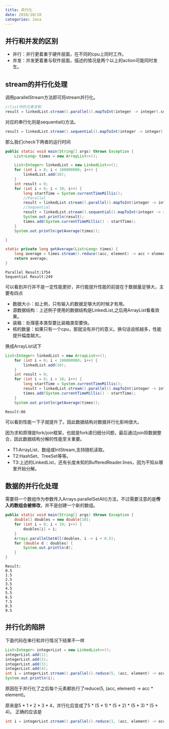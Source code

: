 ```yaml
---
title: 并行化
date: 2018/10/10
categories: Java
---
```


## 并行和并发的区别
- 并行：并行更着重于硬件层面，在不同的cpu上同时工作。
- 并发：并发更着重与软件层面，描述的情况是两个以上的action可能同时发生。

## stream的并行化处理
调用parallelStream方法即可将stream并行化。
```java
//list中的元素求和
result = linkedList.stream().parallel().mapToInt(integer -> integer).sum();
```
对应的串行化则是sequential()方法。
```java
result = linkedList.stream().sequential().mapToInt(integer -> integer).sum();
```

那么我们check下两者的运行时间
```java
public static void main(String[] args) throws Exception {
    List<Long> times = new ArrayList<>();

    List<Integer> linkedList = new LinkedList<>();
    for (int i = 0; i < 100000000; i++) {
        linkedList.add(10);
    }
    int result = 0;
    for (int i = 0; i < 10; i++) {
        long startTime = System.currentTimeMillis();
        //Parallel
        result = linkedList.stream().parallel().mapToInt(integer -> integer).sum();
        //Sequential
        result = linkedList.stream().sequential().mapToInt(integer -> integer).sum();
        System.out.println(result);
        times.add(System.currentTimeMillis() - startTime);
    }
    System.out.println(getAverage(times));

}

static private long getAverage(List<Long> times) {
    long average = times.stream().reduce((acc, element) -> acc + element).get() / times.size();
    return average;
}
```
```
Parallel Result:1754
Sequential Result:249
```
可以看到并行并不是一定性能更好，并行能提升性能的前提在于数据量足够大，主要有四点
- 数据大小：如上例，只有输入的数据足够大的时候才有用。
- 源数据结构：上述例子使用的数据结构是LinkedList,之后用ArrayList看看效果。
- 装箱：处理基本类型要比装箱类型要快。
- 核的数量：如果只有一个cpu，那就没有并行的意义。换句话说核越多，性能提升幅度越大。

换成ArrayList试下
```java
List<Integer> linkedList = new ArrayList<>();
    for (int i = 0; i < 100000000; i++) {
        linkedList.add(10);
    }
    int result = 0;
    for (int i = 0; i < 10; i++) {
        long startTime = System.currentTimeMillis();
        result = linkedList.stream().parallel().mapToInt(integer -> integer).sum();
        times.add(System.currentTimeMillis() - startTime);
    }
    System.out.println(getAverage(times));
```
```
Result:86
```
可以看到性能一下子就提升了。因此数据结构对数据并行化影响很大。

因为求和原理是fork/join框架，也就是fork递归细分问题，最后通过join将数据整合，因此数据结构分解的性能至关重要。
- T1:ArrayList、数组或IntStream,支持随机读取。
- T2:HashSet、TreeSet等等。
- T3:上述的LinkedList，还有长度未知的BufferedReader.lines，因为不知从哪里开始分解。

## 数据的并行化处理
需要将一个数组作为参数传入Arrays.parallelSetAll()方法，不过需要注意的是**传入的数组会被修改**，并不是创建一个新的数组。
```java
public static void main(String[] args) throws Exception {
    double[] doubles = new double[10];
    for (int i = 0; i < 10; i++) {
        doubles[i] = i;
    }
    Arrays.parallelSetAll(doubles, i -> i + 0.5);
    for (double d : doubles) {
        System.out.println(d);
    }
}
```
```
Result:
0.5
1.5
2.5
3.5
4.5
5.5
6.5
7.5
8.5
9.5
```
## 并行化的陷阱
下面代码在串行和并行情况下结果不一样
```java
List<Integer> integerList = new LinkedList<>();
integerList.add(1);
integerList.add(2);
integerList.add(3);
integerList.add(4);
int i = integerList.stream().parallel().reduce(5, (acc, element) -> acc * element);
System.out.println(i);
```
原因在于并行化了之后每个元素都执行了reduce(5, (acc, element) -> acc * element)。

原来是5 * 1 * 2 * 3 * 4，并行化后变成了5 * (5 * 1) * (5 * 2) * (5 * 3) * (5 * 4)。
正确的应该是
```java
int i = integerList.stream().parallel().reduce(1, (acc, element) -> acc * element) * 5;
```